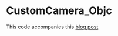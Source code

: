 # CustomCamera_Objc

This code accompanies this [blog post](http://www.brightec.co.uk/ideas/custom-ios-camera-replicates-system-camera-app)
